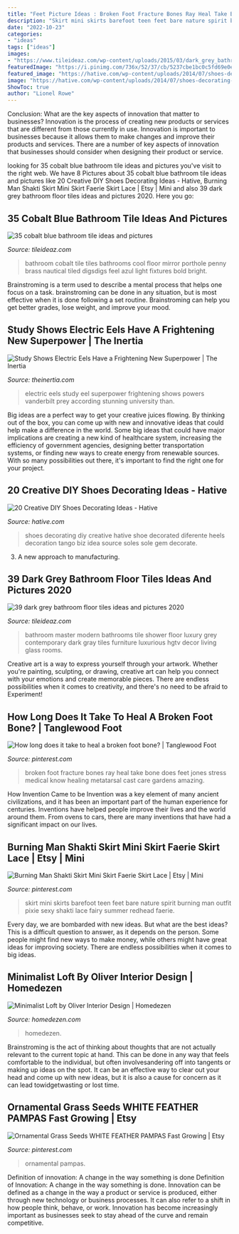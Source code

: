 ```yaml
---
title: "Feet Picture Ideas : Broken Foot Fracture Bones Ray Heal Take Bone Does Feet Jones Stress Medical Know Healing Metatarsal Cast Care Gardens Amazing"
description: "Skirt mini skirts barefoot teen feet bare nature spirit burning man outfit pixie sexy shakti lace fairy summer redhead faerie"
date: "2022-10-23"
categories:
- "ideas"
tags: ["ideas"]
images:
- "https://www.tileideaz.com/wp-content/uploads/2015/03/dark_grey_bathroom_floor_tiles_16.jpg"
featuredImage: "https://i.pinimg.com/736x/52/37/cb/5237cbe1bc0c5fd69e0e6c8116e7da3d--lace-skirt-handmade-products.jpg"
featured_image: "https://hative.com/wp-content/uploads/2014/07/shoes-decorating-ideas/8-shoes-decorating-ideas.jpg"
image: "https://hative.com/wp-content/uploads/2014/07/shoes-decorating-ideas/8-shoes-decorating-ideas.jpg"
ShowToc: true
author: "Lionel Rowe"
---
```



Conclusion: What are the key aspects of innovation that matter to businesses?
Innovation is the process of creating new products or services that are different from those currently in use. Innovation is important to businesses because it allows them to make changes and improve their products and services. There are a number of key aspects of innovation that businesses should consider when designing their product or service.

	

		
looking for 35 cobalt blue bathroom tile ideas and pictures you've visit to the right web. We have 8 Pictures about 35 cobalt blue bathroom tile ideas and pictures like 20 Creative DIY Shoes Decorating Ideas - Hative, Burning Man Shakti Skirt Mini Skirt Faerie Skirt Lace | Etsy | Mini and also 39 dark grey bathroom floor tiles ideas and pictures 2020. Here you go:
		
    
## 35 Cobalt Blue Bathroom Tile Ideas And Pictures

<img loading=lazy src="http://www.tileideaz.com/wp-content/uploads/2015/03/cobalt_blue_bathroom_tile_9.jpg" onerror="this.onerror=null;this.src='https://tse2.mm.bing.net/th?id=OIP.LL6WHfNALBnezrg5xjmQpgHaL5&amp;pid=15.1';" alt="35 cobalt blue bathroom tile ideas and pictures">

_Source: tileideaz.com_

>bathroom cobalt tile tiles bathrooms cool floor mirror porthole penny brass nautical tiled digsdigs feel azul light fixtures bold bright. 

	

Brainstroming is a term used to describe a mental process that helps one focus on a task. brainstroming can be done in any situation, but is most effective when it is done following a set routine. Brainstroming can help you get better grades, lose weight, and improve your mood.

    
## Study Shows Electric Eels Have A Frightening New Superpower | The Inertia

<img loading=lazy src="http://cdn1.theinertia.com/wp-content/uploads/2015/10/electric-eel.jpg" onerror="this.onerror=null;this.src='https://tse2.mm.bing.net/th?id=OIP.TVwJI_KtCUAnuHhSFu2OsgHaES&amp;pid=15.1';" alt="Study Shows Electric Eels Have a Frightening New Superpower | The Inertia">

_Source: theinertia.com_

>electric eels study eel superpower frightening shows powers vanderbilt prey according stunning university than. 

	

Big ideas are a perfect way to get your creative juices flowing. By thinking out of the box, you can come up with new and innovative ideas that could help make a difference in the world. Some big ideas that could have major implications are creating a new kind of healthcare system, increasing the efficiency of government agencies, designing better transportation systems, or finding new ways to create energy from renewable sources. With so many possibilities out there, it's important to find the right one for your project.

    
## 20 Creative DIY Shoes Decorating Ideas - Hative

<img loading=lazy src="https://hative.com/wp-content/uploads/2014/07/shoes-decorating-ideas/8-shoes-decorating-ideas.jpg" onerror="this.onerror=null;this.src='https://tse2.mm.bing.net/th?id=OIP.ATVj1w82Yht3MjnvG5GkmAHaLI&amp;pid=15.1';" alt="20 Creative DIY Shoes Decorating Ideas - Hative">

_Source: hative.com_

>shoes decorating diy creative hative shoe decorated diferente heels decoration tango biz idea source soles sole gem decorate. 

	

3. A new approach to manufacturing.

    
## 39 Dark Grey Bathroom Floor Tiles Ideas And Pictures 2020

<img loading=lazy src="https://www.tileideaz.com/wp-content/uploads/2015/03/dark_grey_bathroom_floor_tiles_16.jpg" onerror="this.onerror=null;this.src='https://tse2.mm.bing.net/th?id=OIP.XGXJwTjc1wuCOMq2aY5QcwHaLH&amp;pid=15.1';" alt="39 dark grey bathroom floor tiles ideas and pictures 2020">

_Source: tileideaz.com_

>bathroom master modern bathrooms tile shower floor luxury grey contemporary dark gray tiles furniture luxurious hgtv decor living glass rooms. 

	

Creative art is a way to express yourself through your artwork. Whether you're painting, sculpting, or drawing, creative art can help you connect with your emotions and create memorable pieces. There are endless possibilities when it comes to creativity, and there's no need to be afraid to Experiment!

    
## How Long Does It Take To Heal A Broken Foot Bone? | Tanglewood Foot

<img loading=lazy src="https://i.pinimg.com/736x/22/e9/89/22e9898f6acc0b7964e2162b766b281b--broken-foot-take-to.jpg" onerror="this.onerror=null;this.src='https://tse2.mm.bing.net/th?id=OIP.0J6rVAMaawthXDdqUV97owHaOo&amp;pid=15.1';" alt="How long does it take to heal a broken foot bone? | Tanglewood Foot">

_Source: pinterest.com_

>broken foot fracture bones ray heal take bone does feet jones stress medical know healing metatarsal cast care gardens amazing. 

	

How Invention Came to be
Invention was a key element of many ancient civilizations, and it has been an important part of the human experience for centuries. Inventions have helped people improve their lives and the world around them. From ovens to cars, there are many inventions that have had a significant impact on our lives.

    
## Burning Man Shakti Skirt Mini Skirt Faerie Skirt Lace | Etsy | Mini

<img loading=lazy src="https://i.pinimg.com/736x/52/37/cb/5237cbe1bc0c5fd69e0e6c8116e7da3d--lace-skirt-handmade-products.jpg" onerror="this.onerror=null;this.src='https://tse3.mm.bing.net/th?id=OIP.rDC9XsLDBau6kEbU0TRWGwHaL3&amp;pid=15.1';" alt="Burning Man Shakti Skirt Mini Skirt Faerie Skirt Lace | Etsy | Mini">

_Source: pinterest.com_

>skirt mini skirts barefoot teen feet bare nature spirit burning man outfit pixie sexy shakti lace fairy summer redhead faerie. 

	

Every day, we are bombarded with new ideas. But what are the best ideas? This is a difficult question to answer, as it depends on the person. Some people might find new ways to make money, while others might have great ideas for improving society. There are endless possibilities when it comes to big ideas.

    
## Minimalist Loft By Oliver Interior Design | Homedezen

<img loading=lazy src="http://www.homedezen.com/wp-content/uploads/2014/09/Minimalist-Loft-by-Oliver-Interior-Design-16.jpg" onerror="this.onerror=null;this.src='https://tse3.mm.bing.net/th?id=OIP.PDWu-7qU-dy7dZAi63Po0wHaE1&amp;pid=15.1';" alt="Minimalist Loft by Oliver Interior Design | Homedezen">

_Source: homedezen.com_

>homedezen. 

	

Brainstroming is the act of thinking about thoughts that are not actually relevant to the current topic at hand. This can be done in any way that feels comfortable to the individual, but often involvesandering off into tangents or making up ideas on the spot. It can be an effective way to clear out your head and come up with new ideas, but it is also a cause for concern as it can lead towidgetwasting or lost time.

    
## Ornamental Grass Seeds WHITE FEATHER PAMPAS Fast Growing | Etsy

<img loading=lazy src="https://i.pinimg.com/736x/9e/0b/d7/9e0bd719860e64f7d2dc6898ee33912c.jpg" onerror="this.onerror=null;this.src='https://tse2.mm.bing.net/th?id=OIP.zzOOqZMjZZzq-AtPa1azQQHaLG&amp;pid=15.1';" alt="Ornamental Grass Seeds WHITE FEATHER PAMPAS Fast Growing | Etsy">

_Source: pinterest.com_

>ornamental pampas. 

	

Definition of innovation: A change in the way something is done
Definition of Innovation: A change in the way something is done. Innovation can be defined as a change in the way a product or service is produced, either through new technology or business processes. It can also refer to a shift in how people think, behave, or work. Innovation has become increasingly important as businesses seek to stay ahead of the curve and remain competitive.

